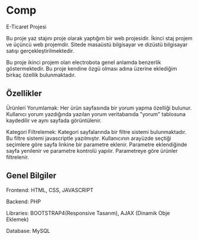 # Comp
E-Ticaret Projesi

Bu proje yaz stajını proje olarak yaptığım bir web projesidir. İkinci staj projem ve üçüncü web projemdir. Sitede masaüstü bilgisayar ve dizüstü bilgisayar satışı gerçekleştirilmektedir.

Bu proje ikinci projem olan electrobota genel anlamda benzerlik göstermektedir. Bu proje kendine özgü olması adına üzerine eklediğim birkaç özellik bulunmaktadır.


Özellikler
-----------------
Ürünleri Yorumlamak: Her ürün sayfasında bir yorum yapma özelliği bulunur. Kullanıcı yorum yazdığında yazılan yorum veritabanıda "yorum" tablosuna kaydedilir ve aynı sayfada görüntülenir.


Kategori Filtrelemek: Kategori sayfalarında bir filtre sistemi bulunmaktadır. 
Bu filtre sistemi javascriptle yazılmıştır. Kullanıcının arayüzde seçtiği seçimlere göre sayfa linkine bir parametre eklenir.
Parametre eklendiğinde sayfa yenilenir ve parametre kontrolü yapılır. Parametreye göre ürünler filtrelenir.


Genel Bilgiler
-----------------
Frontend: HTML, CSS, JAVASCRIPT

Backend: PHP

Libraries: BOOTSTRAP4(Responsive Tasarım), AJAX (Dinamik Obje Eklemek)

Database: MySQL
